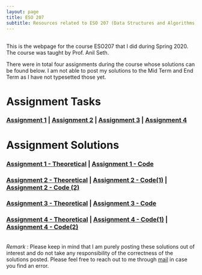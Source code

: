 ```yaml
---
layout: page
title: ESO 207
subtitle: Resources related to ESO 207 (Data Structures and Algorithms) can be found here
---
```

\
This is the webpage for the course ESO207 that I did during Spring 2020. The course was taught by Prof. Anil Seth.   

There were in total four assignments during the course whose solutions can be found below. I am not able to post my solutions to the Mid Term and End Term as I have not typesetted those yet.

# Assignment Tasks
### [Assignment 1](/blog/iitk-resources/eso-207/Tasks/assign1_0.pdf) | [Assignment 2](/blog/iitk-resources/eso-207/Tasks/assign2.pdf) | [Assignment 3](/blog/iitk-resources/eso-207/Tasks/1604095114_assign3.pdf) | [Assignment 4](/blog/iitk-resources/eso-207/Tasks/1604812014_assign4.pdf)


# Assignment Solutions

### [Assignment 1 - Theoretical](/blog/iitk-resources/eso-207/Solutions/Assignment1/Theoretical/Assignment_1.pdf) | [Assignment 1 - Code](/blog/iitk-resources/eso-207/Solutions/Assignment1/Programming/assign1.cpp)
### [Assignment 2 - Theoretical](/blog/iitk-resources/eso-207/Solutions/Assignment2/Theoretical/191178.pdf) | [Assignment 2 - Code(1)](/blog/iitk-resources/eso-207/Solutions/Assignment2/Programming/merge_stack.cpp) | [Assignment 2 - Code (2)](/blog/iitk-resources/eso-207/Solutions/Assignment2/Programming/stack.cpp) 
### [Assignment 3 - Theoretical](/blog/iitk-resources/eso-207/Solutions/Assignment3/Invariantly_Yours.pdf) | [Assignment 3 - Code](/blog/iitk-resources/eso-207/Solutions/Assignment3/sol.cpp)
### [Assignment 4 - Theoretical](/blog/iitk-resources/eso-207/Solutions/Assignment4/Invariantly_Yours.pdf) | [Assignment 4 - Code(1)](/blog/iitk-resources/eso-207/Solutions/Assignment4/Ass4_top_down.cpp) | [Assignment 4 - Code(2)](/blog/iitk-resources/eso-207/Solutions/Assignment4/Ass4_bottom_up.cpp)
\
_Remark_ : Please keep in mind that I am purely posting these solutions out of interest and do not take any responsibility of the correctness of the solutions posted. Please feel free to reach out to me through [mail](ygoswami@iitk.ac.in) in case you find an error.

